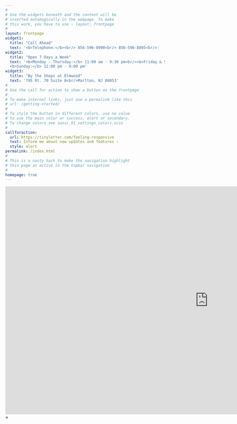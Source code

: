 ```yaml
---
#
# Use the widgets beneath and the content will be
# inserted automagically in the webpage. To make
# this work, you have to use › layout: frontpage
#
layout: frontpage
widget1:
  title: "Call Ahead"
  text: '<b>Telephone:</b><br/> 856-596-8990<br/> 856-596-8895<br/>'
widget2:
  title: "Open 7 Days a Week"
  text: '<b>Monday - Thursday:</b> 11:00 am - 9:30 pm<br/><b>Friday & Saturday:</b> 11:00 am - 10:30 pm<br/>
  <b>Sunday:</b> 12:00 pm - 9:00 pm'
widget3:
  title: "By the Shops at Elmwood"
  text: '795 Rt. 70 Suite B<br/>Marlton, NJ 08053'
#
# Use the call for action to show a button on the frontpage
#
# To make internal links, just use a permalink like this
# url: /getting-started/
#
# To style the button in different colors, use no value
# to use the main color or success, alert or secondary.
# To change colors see sass/_01_settings_colors.scss
#
callforaction:
  url: https://tinyletter.com/feeling-responsive
  text: Inform me about new updates and features ›
  style: alert
permalink: /index.html
#
# This is a nasty hack to make the navigation highlight
# this page as active in the topbar navigation
#
homepage: true
---
```


<div id="videoModal" class="reveal-modal large" data-reveal="">
  <div class="flex-video widescreen vimeo" style="display: block;">
    <iframe width="1280" height="720" src="https://www.youtube.com/embed/3b5zCFSmVvU" frameborder="0" allowfullscreen></iframe>
  </div>
  <a class="close-reveal-modal">&#215;</a>
</div>
